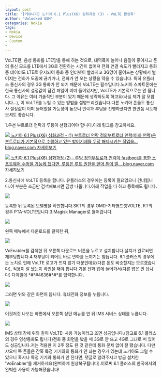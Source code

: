 ```yaml
---
layout: post
title: '[커뮤니티] 노키아 6.1 Plus(X6) 심화과정 (3) - VoLTE 활성화'
author: 'Unlocked GSM'
categories: Nokia
tags:
- Nokia
- Device
- Custom
-
---
```



<script> location.href='https://cafe.naver.com/develoid/824188' ; </script>

<p>
 <p>VoLTE란, 음성 통화를 LTE망을 통해 하는 것으로, 대역폭이 늘어나 음질이 좋아지고 폰의 통신 모드를 LTE에서 3G로 전환하는 시간이 없어져 전화 연결 속도가 빨라지고 통화 중 데이터도 LTE로 유지되어 통화 중 인터넷이 빨라지고 3G망이 줄어드는 상황에서 벌어지는 전화가 도중에 끊기거나, 전화가 안 오는 상황을 막을 수 있습니다. 특히 유플러스 통신사의 경우 3G 통화가 안 되기 때문에 VoLTE는 필수입니다.노키아 스마트폰에는 한국 통신사의 설정값이 담긴 파일이 이미 들어있지만, VoLTE가 기본적으로는 안 됩니다. 그 이유는 여러 기술적인 부분이 있기 때문에 생략하도록 하고요(사실 제가 잘 모릅니다...), 이 VoLTE를 누릴 수 있는 방법을 설명드리겠습니다.다른 노키아 폰들도 통신사 설정값이 이미 들어있을 가능성이 높으니 언락과 루팅을 진행하셨다면 한번쯤 시도해보셔도 좋습니다.</p>

</p>

<p>
 <p>
  <p></p>

 </p>

</p>

<p>
 <p>1.우선 부트로더 언락과 루팅이 선행되어야 합니다.아래 링크를 참고하세요.</p>

</p>

<p>
 <a href="https://blog.naver.com/PostView.nhn?blogId=kevin110419&amp;logNo=221357047293&amp;redirect=Dlog">   <img src="https://dthumb-phinf.pstatic.net/?src=%22http%3A%2F%2Fdthumb.phinf.naver.net%2F%3Fsrc%3D%2522https%253A%252F%252Fblogthumb.pstatic.net%252FMjAxODA5MTFfMjYz%252FMDAxNTM2NjU3NjM0OTUw.UBMMF-RZWJMAa9Tw9fSGj2i9zUov_tcFygho7hu45Pcg.WfJ5bl8GmxowqyfzL_L2HWsYyZhhma_0AmkUEuJacmYg.PNG.kevin110419%252F%2525C4%2525B8%2525C3%2525B31.PNG%253Ftype%253Dw2%2522%26amp%3Btype%3Dff120%22&amp;type=cafe_wa740">   노키아 6.1 Plus(X6) 심화과정 - (1) 부트로더 언락 정의부트로더 언락(이하 언락)은 부트로더가 기본적으로 수행하고 있는 방어기제를 무장 해제시키는 작업을... blog.naver.com    자세히보기 </a>
</p>

<p>
 <a href="https://blog.naver.com/PostView.nhn?blogId=kevin110419&amp;logNo=221359673024&amp;redirect=Dlog">   <img src="https://dthumb-phinf.pstatic.net/?src=%22http%3A%2F%2Fdthumb.phinf.naver.net%2F%3Fsrc%3D%2522https%253A%252F%252Fblogthumb.pstatic.net%252FMjAxODA5MTVfMTU4%252FMDAxNTM3MDA3NDcwMzcy.bRzLW5T0DOCvcEjB4NC26-hkMxniRyQzchl46C4G3RAg.qvbruQ2sm9yS_shm5XIbt7eQW6VUWUgXO2AH7lIMbeQg.PNG.kevin110419%252FScreenshot_20180911-181615.png%253Ftype%253Dw2%2522%26amp%3Btype%3Dff250_444%22&amp;type=cafe_wa740">   노키아 6.1 Plus(X6) 심화과정 (2) - 루팅 정의부트로더 언락이 fastboot를 통한 소프트웨어 수정을 가능케 했다면, 루팅은 루트 권한을 얻어 폰이 멀... blog.naver.com    자세히보기 </a>
</p>

<p>
 <p>2.통신사에 VoLTE 등록을 합니다. 유플러스의 경우에는 등록이 필요없으니 건너뜁니다.이 부분은 조금만 검색해보시면 금방 나옵니다.아래 작업을 다 하고 등록해도 됩니다.</p>

</p>

<p>
 <p>
  <img src="https://dthumb-phinf.pstatic.net/?src=%22https%3A%2F%2Fblogfiles.pstatic.net%2FMjAxODA5MjNfMjQ5%2FMDAxNTM3Njc4MDAyNjIz.Jb3otavpHbymppu33-zpUAXdHxkqhtpVbWkWaU0AT_8g.1i9WOyvPHm5rGYM3UawOH0nVPogVGe95nzu7ZIOGftwg.JPEG.kevin110419%2F1537677995933.jpg%22&amp;type=cafe_wa740">
 </p>

</p>

<p>
 <p>등록한 뒤 등록된 모델명을 확인합니다.SKT의 경우 OMD-기타핸드셋VOLTE, KT의 경우 PTA-VOLTE입니다.3.Magisk Manager로 들어갑니다.</p>

</p>

<p>
 <p>
  <img src="https://dthumb-phinf.pstatic.net/?src=%22https%3A%2F%2Fblogfiles.pstatic.net%2FMjAxODA5MTlfMTg1%2FMDAxNTM3MzYzOTAxMDU1.pf-dLhxt88JTqFw1DNGiVftn9TuzRFIFosbduB31i5Eg.WBolTE03MV-zleKMMfTljEaTEaewaYVR12p8cK9SweQg.JPEG.kevin110419%2F1537363890142.jpg%22&amp;type=cafe_wa740">
 </p>

</p>

<p>
 <p>왼쪽 메뉴에서 다운로드를 클릭한 뒤,</p>

</p>

<p>
 <p>
  <img src="https://dthumb-phinf.pstatic.net/?src=%22https%3A%2F%2Fblogfiles.pstatic.net%2FMjAxODA5MTlfMjQ3%2FMDAxNTM3MzYzOTAyMTM5.9s8pM_gSiRwMNjK8kzQznGfyrnAnKW5V3T9ZpcBK5BIg.xTRhaJHpf-oHWyGLPiAh2y97OEVtj-3GqRkGfAFT6RIg.JPEG.kevin110419%2F1537363813232.jpg%22&amp;type=cafe_wa740">
 </p>

</p>

<p>
 <p>VoEnabler를 검색한 뒤 오른쪽 다운로드 버튼을 누르고 설치합니다.설치가 완료되면 재부팅합니다.4.재부팅이 되어도 바로 변화를 느끼기는 힘듭니다. 6.1 플러스의 경우에는 노치로 인해 VoLTE 로고가 뜨지 않기 때문인데요(다른 폰도 비슷할지는 모르겠습니다), 적용이 잘 됐는지 확인을 해야 합니다.기본 전화 앱에 들어가서(다른 앱은 안 됩니다) 다이얼에 *#*#4636#*#*를 입력합니다.</p>

</p>

<p>
 <p>
  <img src="https://dthumb-phinf.pstatic.net/?src=%22https%3A%2F%2Fblogfiles.pstatic.net%2FMjAxODA5MTlfMjEw%2FMDAxNTM3MzYzOTAzMDY1.PzHqQcPx9xPwUIgDF1dE8y9BqEfX-w2iQrk2G8udibUg.A6fwdubzg7t7nhi5cdIsaNzYmZW9eXJ0-XlUQ6YkENsg.JPEG.kevin110419%2F1537363876167.jpg%22&amp;type=cafe_wa740">
 </p>

</p>

<p>
 <p>그러면 위와 같은 화면이 뜹니다. 휴대전화 정보를 누릅니다.</p>

</p>

<p>
 <p>
  <img src="https://dthumb-phinf.pstatic.net/?src=%22https%3A%2F%2Fblogfiles.pstatic.net%2FMjAxODA5MTlfMTE3%2FMDAxNTM3MzYzOTA0MTY1.omjMSWiNeU58r26K-Sb20xfHXT42dDNrCJIQ2a6z-OQg.Dt4i3SplYQwmu8QPaS7xuhzOKsgoJDGVcoh6ektcaTUg.JPEG.kevin110419%2F1537363865186.jpg%22&amp;type=cafe_wa740">
 </p>

</p>

<p>
 <p>이것저것 나오는 화면에서 오른쪽 상단 메뉴를 연 뒤 IMS 서비스 상태를 누릅니다.</p>

</p>

<p>
 <p>
  <img src="https://dthumb-phinf.pstatic.net/?src=%22https%3A%2F%2Fblogfiles.pstatic.net%2FMjAxODA5MTlfMjAz%2FMDAxNTM3MzYzOTA1Mjcw.8x_SZaUnIT2T5IhVMYPjCPnO_sRZj9X69TA2F-JDuM4g.GKzF8YW5tTmtMQALyM-a-Qbfw0334c8mHTo_ZvIGNEog.JPEG.kevin110419%2F1537363849423.jpg%22&amp;type=cafe_wa740">
 </p>

</p>

<p>
 <p>IMS 상태 창에 위와 같이 VoLTE: 사용 가능이라고 뜨면 성공입니다.(참고로 6.1 플러스의 경우 영상통화도 됩니다)전화 중 화면을 봤을 때 3G로 안 뜨고 4G로 그대로 떠 있어도 성공입니다.저는 적용한 지 2주 정도 된 것 같은데 통화 문제 없이 잘 됐습니다. 다만 샤오미 쪽 폰들은 간혹 특정 기기와의 통화가 안 되는 경우가 있는데 노키아도 그럴 수 있으니 혹시나 특정 기기와 통화가 안 된다면, 댓글로 알려주시고 방금 설치한 'VoEnabler'를 제거하세요(완벽하게 원상복구됩니다).이로써 6.1 플러스의 한국에서의 완벽한 사용이 가능해졌습니다!</p>

</p>
